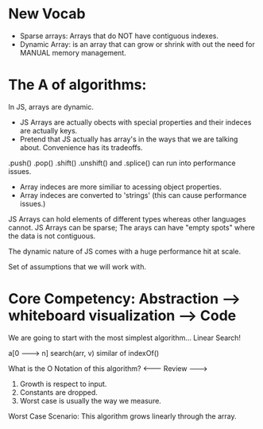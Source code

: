 # New Vocab
- Sparse arrays: Arrays that do NOT have contiguous indexes.
- Dynamic Array: is an array that can grow or shrink with out the need for MANUAL memory management.

# The A of algorithms: 

In JS, arrays are dynamic.
- JS Arrays are actually obects with special properties and their indeces are actually keys.
- Pretend that JS actually has array's in the ways that we are talking about. Convenience has its tradeoffs. 

.push() .pop() .shift() .unshift() and .splice() can run into performance issues.
- Array indeces are more similiar to acessing object properties.
- Array indeces are converted to 'strings' (this can cause performance issues.)

JS Arrays can hold elements of different types whereas other languages cannot.
JS Arrays can be sparse; The arays can have "empty spots" where the data is not contiguous. 

The dynamic nature of JS comes with a huge performance hit at scale.

Set of assumptions that we will work with. 

# Core Competency: Abstraction --> whiteboard visualization --> Code

We are going to start with the most simplest algorithm... Linear Search!

a[0 ---> n]
search(arr, v)
similar of indexOf() 

What is the O Notation of this algorithm?
<--- Review ---> 
1. Growth is respect to input.
2. Constants are dropped.
3. Worst case is usually the way we measure. 

Worst Case Scenario: This algorithm grows linearly through the array. 
